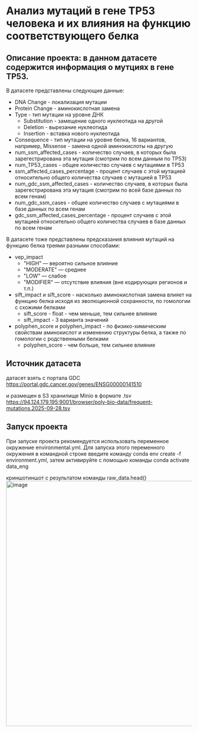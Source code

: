# Анализ мутаций в гене ТР53 человека и их влияния на функцию соответствующего белка
## Описание проекта: в данном датасете содержится информация о мутциях в гене TP53.
В датасете представлены следующие данные:
* DNA Change - локализация мутации  
* Protein Change - аминокислотная замена  
* Type - тип мутации на уровне ДНК
   * Substitution - замещение одного нуклеотида на другой
   * Deletion - вырезание нуклеотида
   * Insertion - вставка нового нуклеотида  
* Consequence - тип мутации на уровне белка, 16 вариантов, например, Missense - замена одной аминокислоты на другую
* num_ssm_affected_cases - количество случаев, в которых была зарегестрирована эта мутация (смотрим по всем данным по TP53)
* num_TP53_cases - общее количество случаев с мутациями в TP53
* ssm_affected_cases_percentage - процент случаев с этой мутацией относительно общего количества случаев с мутацией в TP53
* num_gdc_ssm_affected_cases - количество случаев, в которых была зарегестрирована эта мутация (смотрим по всей базе данных по всем генам)
* num_gdc_ssm_cases - общее количество случаев с мутациями в базе данных по всем генам
* gdc_ssm_affected_cases_percentage - процент случаев с этой мутацией относительно общего количества случаев в базе данных по всем генам

В датасете тоже представлены предсказания влияния мутаций на функцию белка треями разными способами:
* vep_impact
  * "HIGH" — вероятно сильное влияние
  * "MODERATE" — среднее
  * "LOW" — слабое
  * "MODIFIER" — отсутствие влияния (вне кодирующих регионов и т.п.)  
* sift_impact и sift_score - насколько аминокислотная замена влияет на функцию белка исходя из эволюционной сохранности, по гомологии с схожими белками
  * sift_score - float - чем меньше, тем сильнее влияние
  * sift_impact - 3 варианта значений
* polyphen_score и polyphen_impact - по физико-химическим свойствам аминокислот и изменению структуры белка, а также по гомологии с родственными белками
  * polyphen_score - чем больше, тем сильнее влияние

## Источник датасета
датасет взять с портала GDC
https://portal.gdc.cancer.gov/genes/ENSG00000141510

и размещен в S3 хранилище Minio в формате .tsv
https://94.124.179.195:9001/browser/poly-bio-data/frequent-mutations.2025-09-28.tsv

## Запуск проекта

При запуске проекта рекомендуется использовать переменное окружение environmental.yml.
Для запуска этого переменного окружения в командной строке введите команду conda env create -f environment.yml, затем активируйте с помощью команды conda activate data_eng





криншотиншот с результатом команды raw_data.head()
<img width="665" height="663" alt="image" src="https://github.com/user-attachments/assets/17c030d8-1aaa-4db1-a461-7d5185e82157" />


